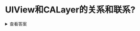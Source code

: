 # UIView和CALayer的关系和联系?

<details>
<summary>查看答案</summary>

UIView都有一个Layer的属性用来绘制内容，UIView则负责内容的管理。UIView通过实现CALayerDelegate来让CALayer重新绘制内容。UIView可以响应触摸时间和参与响应链，但是CALayer只能显示内容。修改CALayer的属性可以有隐式的动画。
</details>
